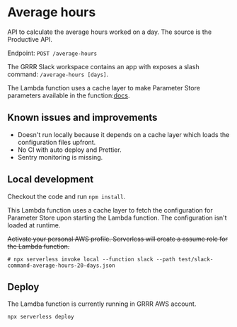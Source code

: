 # Average hours

API to calculate the average hours worked on a day. The source is the Productive API.

Endpoint: `POST /average-hours`

The GRRR Slack workspace contains an app with exposes a slash command: `/average-hours [days]`.

The Lambda function uses a cache layer to make Parameter Store parameters available in the function:[docs](https://docs.aws.amazon.com/systems-manager/latest/userguide/ps-integration-lambda-extensions.html).

## Known issues and improvements

- Doesn't run locally because it depends on a cache layer which loads the configuration files upfront.
- No CI with auto deploy and Prettier.
- Sentry monitoring is missing.

## Local development

Checkout the code and run `npm install`.

This Lambda function uses a cache layer to fetch the configuration for Parameter Store upon starting the Lambda function. The configuration isn't loaded at runtime.

~~Activate your personal AWS profile. Serverless will create a assume role for the Lambda function.~~

`# npx serverless invoke local --function slack --path test/slack-command-average-hours-20-days.json`

## Deploy

The Lamdba function is currently running in GRRR AWS account.

`npx serverless deploy`
